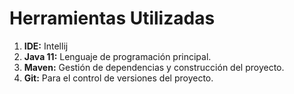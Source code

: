 # Herramientas Utilizadas

1. **IDE:** Intellij
2. **Java 11:** Lenguaje de programación principal.
3. **Maven:** Gestión de dependencias y construcción del proyecto.
4. **Git:** Para el control de versiones del proyecto.

